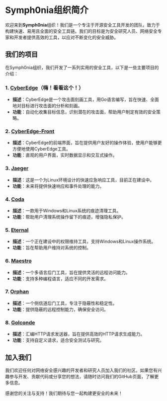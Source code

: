 # Symph0nia组织简介

欢迎来到**Symph0nia**组织！我们是一个专注于开源安全工具开发的团队，致力于构建快速、易用且全面的安全工具链。我们的目标是为安全研究人员、网络安全专家和开发者提供高效的工具，以应对不断变化的安全威胁。

## 我们的项目

在Symph0nia组织，我们开发了一系列实用的安全工具，以下是一些主要项目的介绍：

### 1. [CyberEdge](https://github.com/Symph0nia/CyberEdge)（嗨！看看这个！）
- **描述**：CyberEdge是一个攻击面刻画工具，用Go语言编写，旨在快速、全面地对目标进行攻击面的分析和刻画。
- **功能**：自动化收集目标信息，识别潜在的攻击面，帮助用户制定有效的安全策略。

### 2. [CyberEdge-Front](https://github.com/Symph0nia/CyberEdge-Front)
- **描述**：CyberEdge的前端界面，旨在提供用户友好的操作体验，使用户能够更方便地使用CyberEdge工具。
- **功能**：直观的用户界面，实时数据显示和交互式操作。

### 3. [Jaeger](https://github.com/Symph0nia/Jaeger)
- **描述**：这是一个为Linux环境设计的快速应急响应工具，目前正在建设中。
- **功能**：未来将提供快速响应和事件处理的能力。

### 4. [Coda](https://github.com/Symph0nia/Coda)
- **描述**：一款用于Windows和Linux系统的痕迹清理工具。
- **功能**：帮助用户清理系统操作留下的痕迹，增强隐私保护。

### 5. [Eternal](https://github.com/Symph0nia/Eternal)
- **描述**：一个正在建设中的权限维持工具，支持Windows和Linux操作系统。
- **功能**：旨在帮助用户维持对系统的控制。

### 6. [Maestro](https://github.com/Symph0nia/Maestro)
- **描述**：一个多语言后门工具，旨在提供灵活的远程访问能力。
- **功能**：支持多种编程语言，适应不同的开发需求。

### 7. [Orphan](https://github.com/Symph0nia/Orphan)
- **描述**：一个侧信道后门工具，专注于隐蔽性和稳定性。
- **功能**：提供隐蔽的远程控制能力，确保安全访问。

### 8. [Golconde](https://github.com/Symph0nia/Golconde)
- **描述**：汇编HTTP请求发送器，旨在提供高效的HTTP请求生成能力。
- **功能**：支持自定义请求，适合安全测试与研究。

## 加入我们

我们欢迎任何对网络安全感兴趣的开发者和研究人员加入我们的社区。如果您有兴趣参与开发、贡献代码或分享您的想法，请随时访问我们的GitHub页面，了解更多信息。

感谢您的关注与支持！我们期待与您一起构建更安全的未来！
